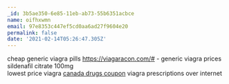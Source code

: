```yaml
---
_id: 3b5ae350-6e85-11eb-ab73-55b6351acbce
name: oifhxwmn
email: 97e8353c447ef5cd0aa6ad27f9604e20
permalink: false
date: '2021-02-14T05:26:47.305Z'
---
```

cheap generic viagra pills  https://viagaracon.com/# - generic viagra prices  
sildenafil citrate 100mg  
lowest price viagra  <a href=https://viagaracon.com/>canada drugs coupon</a>  viagra prescriptions over internet
